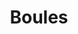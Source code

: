---
title: "Boules"
weight: 1
ShowReadingTime: false
ShowWordCount: false
ShowAuthor: false
hideAuthor: true
summary: Oh Boules
url: /tools/boules/boules.html
---
